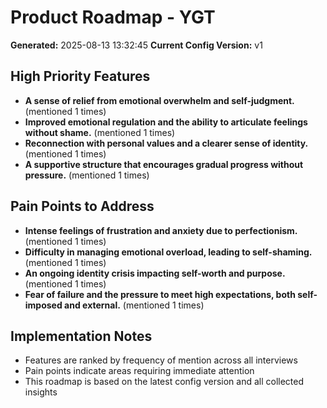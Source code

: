 # Product Roadmap - YGT

**Generated:** 2025-08-13 13:32:45
**Current Config Version:** v1

## High Priority Features

- **A sense of relief from emotional overwhelm and self-judgment.** (mentioned 1 times)
- **Improved emotional regulation and the ability to articulate feelings without shame.** (mentioned 1 times)
- **Reconnection with personal values and a clearer sense of identity.** (mentioned 1 times)
- **A supportive structure that encourages gradual progress without pressure.** (mentioned 1 times)

## Pain Points to Address

- **Intense feelings of frustration and anxiety due to perfectionism.** (mentioned 1 times)
- **Difficulty in managing emotional overload, leading to self-shaming.** (mentioned 1 times)
- **An ongoing identity crisis impacting self-worth and purpose.** (mentioned 1 times)
- **Fear of failure and the pressure to meet high expectations, both self-imposed and external.** (mentioned 1 times)

## Implementation Notes

- Features are ranked by frequency of mention across all interviews
- Pain points indicate areas requiring immediate attention
- This roadmap is based on the latest config version and all collected insights
